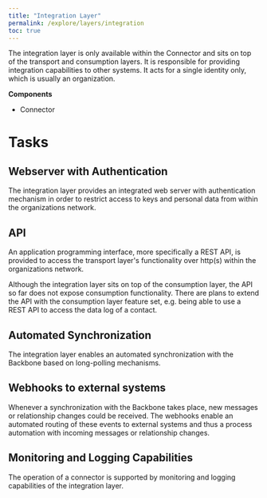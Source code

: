 ```yaml
---
title: "Integration Layer"
permalink: /explore/layers/integration
toc: true
---
```


The integration layer is only available within the Connector and sits on top of the transport and consumption layers. It is responsible for providing integration capabilities to other systems. It acts for a single identity only, which is usually an organization.

**Components**

-   Connector

# Tasks

## Webserver with Authentication

The integration layer provides an integrated web server with authentication mechanism in order to restrict access to keys and personal data from within the organizations network.

## API

An application programming interface, more specifically a REST API, is provided to access the transport layer's functionality over http(s) within the organizations network.

Although the integration layer sits on top of the consumption layer, the API so far does not expose consumption functionality. There are plans to extend the API with the consumption layer feature set, e.g. being able to use a REST API to access the data log of a contact.

## Automated Synchronization

The integration layer enables an automated synchronization with the Backbone based on long-polling mechanisms.

## Webhooks to external systems

Whenever a synchronization with the Backbone takes place, new messages or relationship changes could be received. The webhooks enable an automated routing of these events to external systems and thus a process automation with incoming messages or relationship changes.

## Monitoring and Logging Capabilities

The operation of a connector is supported by monitoring and logging capabilities of the integration layer.
